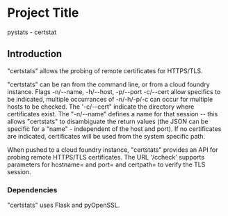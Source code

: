 # Project Title

pystats - certstat

## Introduction

"certstats" allows the probing of remote certificates for HTTPS/TLS.

"certstats" can be ran from the command line, or from a cloud foundry
instance.  Flags -n/--name, -h/--host, -p/--port -c/--cert allow specifics to be
indicated, multiple occurrances of -n/-h/-p/-c can occur for multiple
hosts to be checked.  The '-c/--cert" indicate the directory where
certificates exist.  The "-n/--name" defines a name for that session
-- this allows "certstats" to disambiguate the return values (the JSON
can be specific for a "name" - independent of the host and port).  If
no certificates are indicated, certificates will be used from the
system specific path.

When pushed to a cloud foundry instance, "certstats" provides an API
for probing remote HTTPS/TLS certificates.  The URL '/ccheck' supports
parameters for hostname= and port= and certpath= to verify the TLS
session.

### Dependencies

"certstats" uses Flask and pyOpenSSL.

